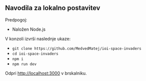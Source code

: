 ## Navodila za lokalno postavitev

Predpogoj:
- Naložen Node.js

V konzoli izvrši naslednje ukaze:

- `git clone https://github.com/MedvedMatej/ioi-space-invaders`
- `cd ioi-space-invaders`
- `npm i`
- `npm run dev`

Odpri [http://localhost:3000](http://localhost:3000) v brskalniku.
